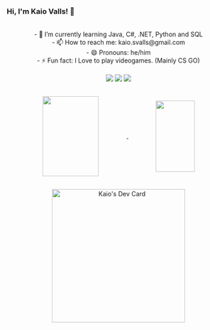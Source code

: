 ### Hi, I'm Kaio Valls! 👋



 <div align="center">
   </br>
- 🌱 I’m currently learning Java, C#, .NET, Python and SQL
  </br>
- 📫 How to reach me: kaio.svalls@gmail.com

  </br>
- 😄 Pronouns: he/him
</br>
- ⚡ Fun fact: I Love to play videogames. (Mainly CS GO)</br>
<br>
  </div>
<div align="center"> 
  <a href="https://instagram.com/kaio_valls" target="_blank"><img src="https://img.shields.io/badge/-Instagram-%23E4405F?style=for-the-badge&logo=instagram&logoColor=white" target="_blank"></a>
  <a href = "mailto:kaio.svalls@gmail.com"><img src="https://img.shields.io/badge/-Gmail-%23333?style=for-the-badge&logo=gmail&logoColor=white" target="_blank"></a>
  <a href="https://www.linkedin.com/in/kaio-valls-124431198/" target="_blank"><img src="https://img.shields.io/badge/-LinkedIn-%230077B5?style=for-the-badge&logo=linkedin&logoColor=white" target="_blank"></a> 
 </div>

##
<div align="center">
  <a href="https://github.com/KaioValls">
  <img align="center" width="50%" height="180em" src="https://github-readme-stats.vercel.app/api?username=KaioValls&show_icons=true&theme=tokyonight&include_all_commits=true&count_private=true"/>
  <img align="center" width="42%" height="160em"  src="https://github-readme-stats.vercel.app/api/top-langs/?username=kaiovalls&layout=compact&theme=tokyonight&include_all_commits=true"/>
</div>

##
<div  align="center">
 <a href="https://app.daily.dev/KaioValls"><img src="https://api.daily.dev/devcards/486feb81c12f4871bcdd0a777a771f05.png?r=ccg" width="300" alt="Kaio's Dev Card"/></a>
  </div>
  


